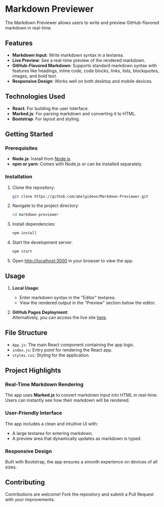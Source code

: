 # Markdown Previewer

The Markdown Previewer allows users to write and preview GitHub-flavored markdown in real-time.

## Features

- **Markdown Input**: Write markdown syntax in a textarea.
- **Live Preview**: See a real-time preview of the rendered markdown.
- **GitHub-Flavored Markdown**: Supports standard markdown syntax with features like headings, inline code, code blocks, links, lists, blockquotes, images, and bold text.
- **Responsive Design**: Works well on both desktop and mobile devices.

## Technologies Used

- **React**: For building the user interface.
- **Marked.js**: For parsing markdown and converting it to HTML.
- **Bootstrap**: For layout and styling.

## Getting Started

### Prerequisites

- **Node.js**: Install from [Node.js](https://nodejs.org/).
- **npm or yarn**: Comes with Node.js or can be installed separately.

### Installation

1. Clone the repository: 
   ```bash 
   git clone https://github.com/abelgideon/Markdown-Previewer.git
   ```

2. Navigate to the project directory:
   ```bash  
   cd markdown-previewer
   ```

3. Install dependencies:
   ```bash  
   npm install
   ```

4. Start the development server:
   ```bash  
   npm start
   ```

5. Open [http://localhost:3000](http://localhost:3000) in your browser to view the app.

## Usage

1. **Local Usage**:
   - Enter markdown syntax in the "Editor" textarea.
   - View the rendered output in the "Preview" section below the editor.

2. **GitHub Pages Deployment**:  
   Alternatively, you can access the live site [here](https://abelgideon.github.io/Markdown-Previewer/).

## File Structure

- `App.js`: The main React component containing the app logic.
- `index.js`: Entry point for rendering the React app.
- `styles.css`: Styling for the application.

## Project Highlights

### Real-Time Markdown Rendering

The app uses **Marked.js** to convert markdown input into HTML in real-time. Users can instantly see how their markdown will be rendered.

### User-Friendly Interface

The app includes a clean and intuitive UI with:
- A large textarea for entering markdown.
- A preview area that dynamically updates as markdown is typed.

### Responsive Design

Built with Bootstrap, the app ensures a smooth experience on devices of all sizes.

## Contributing

Contributions are welcome! Fork the repository and submit a Pull Request with your improvements.
